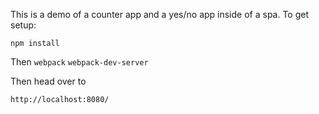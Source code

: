 This is a demo of a counter app and a yes/no app inside of a spa. To get setup:

`npm install`

Then
`webpack`
`webpack-dev-server`

Then head over to 

`http://localhost:8080/`